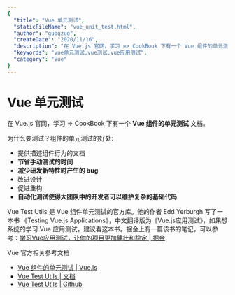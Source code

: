 ```yaml
---
{
  "title": "Vue 单元测试",
  "staticFileName": "vue_unit_test.html",
  "author": "guoqzuo",
  "createDate": "2020/11/16",
  "description": "在 Vue.js 官网，学习 => CookBook 下有一个 Vue 组件的单元测试 文档。为什么要测试？组件的单元测试的好处: 节省手动测试的时间，减少研发新特性时产生的 bug，自动化测试使得大团队中的开发者可以维护复杂的基础代码。Vue Test Utils 是 Vue 组件单元测试的官方库。他的作者写了一本书 《Testing Vue.js Applications》，对应的中文版本是《Vue.js应用测试》，如果想系统的学习 Vue 应用测试，建议看这本书。",
  "keywords": "vue单元测试,vue测试,vue应用测试",
  "category": "Vue"
}
---
```

# Vue 单元测试
在 Vue.js 官网，学习 => CookBook 下有一个 **Vue 组件的单元测试** 文档。

为什么要测试？组件的单元测试的好处:

- 提供描述组件行为的文档
- **节省手动测试的时间**
- **减少研发新特性时产生的 bug**
- 改进设计
- 促进重构
- **自动化测试使得大团队中的开发者可以维护复杂的基础代码**

Vue Test Utils 是 Vue 组件单元测试的官方库。他的作者 Edd Yerburgh 写了一本书 《Testing Vue.js Applications》，中文翻译版为《Vue.js应用测试》，如果想系统的学习 Vue 应用测试，建议看这本书。掘金上有一篇该书的笔记，可以参考：[学习Vue应用测试，让你的项目更加健壮和稳定 | 掘金](https://juejin.im/post/6865477717220851720)

Vue 官方相关参考文档
- [Vue 组件的单元测试 | Vue.js](https://cn.vuejs.org/v2/cookbook/unit-testing-vue-components.html)
- [Vue Test Utils | 文档](https://vue-test-utils.vuejs.org/zh/)
- [Vue Test Utils | Github](https://github.com/vuejs/vue-test-utils)